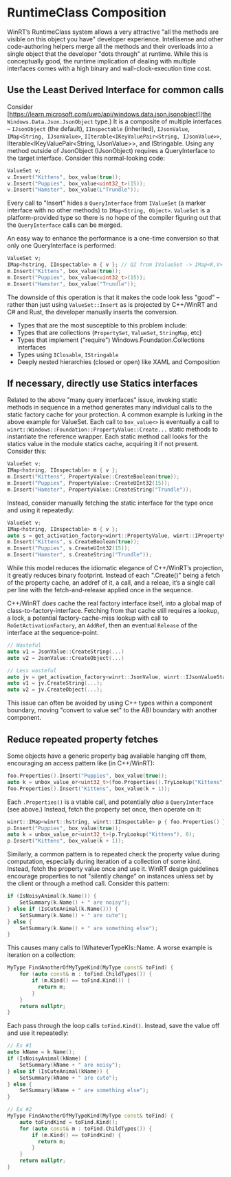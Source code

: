# RuntimeClass Composition

WinRT’s RuntimeClass system allows a very attractive "all the methods are
visible on this object you have" developer experience. Intellisense and other
code-authoring helpers merge all the methods and their overloads into a single
object that the developer "dots through" at runtime. While this is conceptually
good, the runtime implication of dealing with multiple interfaces comes with a
high binary and wall-clock-execution time cost.

## Use the Least Derived Interface for common calls

Consider [https://learn.microsoft.com/uwp/api/windows.data.json.jsonobject](the
`Windows.Data.Json.JsonObject` type.) It is a composite of multiple interfaces –
`IJsonObject` (the default), `IInspectable` (inherited), `IJsonValue`,
`IMap<String, IJsonValue>`, `IIterable<IKeyValuePair<String, IJsonValue>>`,
IIterable<IKeyValuePair<String, IJsonValue>>, and IStringable. Using any method
outside of JsonObject (IJsonObject) requires a QueryInterface to the target
interface. Consider this normal-looking code:

```c++
ValueSet v;
v.Insert("Kittens", box_value(true));
v.Insert("Puppies", box_value<uint32_t>(15));
v.Insert("Hamster", box_value(L"Trundle"));
```

Every call to "Insert" hides a `QueryInterface` from `IValueSet` (a marker
interface with no other methods) to `IMap<String, Object>`. `ValueSet` is a
platform-provided type so there is no hope of the compiler figuring out that the
`QueryInterface` calls can be merged.

An easy way to enhance the performance is a one-time conversion so that only one
QueryInterface is performed:

```c++
ValueSet v;
IMap<hstring, IInspectable> m { v }; // QI from IValueSet -> IMap<K,V>
m.Insert("Kittens", box_value(true));
m.Insert("Puppies", box_value<uint32_t>(15));
m.Insert("Hamster", box_value("Trundle"));
```

The downside of this operation is that it makes the code look less "good" –
rather than just using `ValueSet::Insert` as is projected by C++/WinRT and C#
and Rust, the developer manually inserts the conversion.

-   Types that are the most susceptible to this problem include:
-   Types that are collections (`PropertySet`, `ValueSet`, `StringMap`, etc)
-   Types that implement ("require") Windows.Foundation.Collections interfaces
-   Types using `IClosable`, `IStringable`
-   Deeply nested hierarchies (closed or open) like XAML and Composition

## If necessary, directly use Statics interfaces

Related to the above "many query interfaces" issue, invoking static methods in
sequence in a method generates many individual calls to the static factory cache
for your protection. A common example is lurking in the above example for
ValueSet. Each call to `box_value<>` is eventually a call to
`winrt::Windows::Foundation::PropertyValue::Create...` static methods to
instantiate the reference wrapper. Each static method call looks for the statics
value in the module statics cache, acquiring it if not present. Consider this:

```c++
ValueSet v;
IMap<hstring, IInspectable> m { v };
m.Insert("Kittens", PropertyValue::CreateBoolean(true));
m.Insert("Puppies", PropertyValue::CreateUInt32(15));
m.Insert("Hamster", PropertyValue::CreateString("Trundle"));
```

Instead, consider manually fetching the static interface for the type once and
using it repeatedly:

```c++
ValueSet v;
IMap<hstring, IInspectable> m { v };
auto s = get_activation_factory<winrt::PropertyValue, winrt::IPropertyValueStatics>();
m.Insert("Kittens", s.CreateBoolean(true));
m.Insert("Puppies", s.CreateUInt32(15));
m.Insert("Hamster", s.CreateString("Trundle"));
```

While this model reduces the idiomatic elegance of C++/WinRT’s projection, it
greatly reduces binary footprint. Instead of each ".Create()" being a fetch of
the property cache, an addref of it, a call, and a releae, it’s a single call
per line with the fetch-and-release applied once in the sequence.

C++/WinRT _does_ cache the real factory interface itself, into a global map of
class-to-factory-interface. Fetching from that cache still requires a lookup, a
lock, a potential factory-cache-miss lookup with call to
`RoGetActivationFactory`, an `AddRef`, then an eventual `Release` of the
interface at the sequence-point.

```c++
// Wasteful
auto v1 = JsonValue::CreateString(...)
auto v2 = JsonValue::CreateObject(...)

// Less wasteful
auto jv = get_activation_factory<winrt::JsonValue, winrt::IJsonValueStatics>();
auto v1 = jv.CreateString(...);
auto v2 = jv.CreateObject(...);
```

This issue can often be avoided by using C++ types within a component boundary,
moving "convert to value set" to the ABI boundary with another component.

## Reduce repeated property fetches

Some objects have a generic property bag available hanging off them, encouraging
an access pattern like (in C++/WinRT):

```c++
foo.Properties().Insert("Puppies", box_value(true));
auto k = unbox_value_or<uint32_t>(foo.Properties().TryLookup("Kittens"), 0);
foo.Properties().Insert("Kittens", box_value(k + 1));
```

Each `.Properties()` is a vtable call, and potentially _also_ a `QueryInterface`
(see above.) Instead, fetch the property set once, then operate on it:

```c++
winrt::IMap<winrt::hstring, winrt::IInspectable> p { foo.Properties() };
p.Insert("Puppies", box_value(true));
auto k = unbox_value_or<uint32_t>(p.TryLookup("Kittens"), 0);
p.Insert("Kittens", box_value(k + 1));
```

Similarly, a common pattern is to repeated check the property value during
computation, especially during iteration of a collection of some kind. Instead,
fetch the property value once and use it. WinRT design guidelines encourage
properties to not "silently change" on instances unless set by the client or
through a method call. Consider this pattern:

```c++
if (IsNoisyAnimal(k.Name()) {
    SetSummary(k.Name() + " are noisy");
} else if (IsCuteAnimal(k.Name())) {
    SetSummary(k.Name() + " are cute");
} else {
    SetSummary(k.Name() + " are something else");
}
```

This causes many calls to IWhateverTypeKIs::Name. A worse example is iteration
on a collection:

```c++
MyType FindAnotherOfMyTypeKind(MyType const& toFind) {
    for (auto const& m : toFind.ChildTypes()) {
        if (m.Kind() == toFind.Kind()) {
          return m;
        }
    }
    return nullptr;
}
```

Each pass through the loop calls `toFind.Kind()`. Instead, save the value off
and use it repeatedly:

```c++
// Ex #1
auto kName = k.Name();
if (IsNoisyAnimal(kName) {
    SetSummary(kName + " are noisy");
} else if (IsCuteAnimal(kName)) {
    SetSummary(kName + " are cute");
} else {
    SetSummary(kName + " are something else");
}

// Ex #2
MyType FindAnotherOfMyTypeKind(MyType const& toFind) {
    auto toFindKind = toFind.Kind();
    for (auto const& m : toFind.ChildTypes()) {
        if (m.Kind() == toFindKind) {
          return m;
        }
    }
    return nullptr;
}
```
